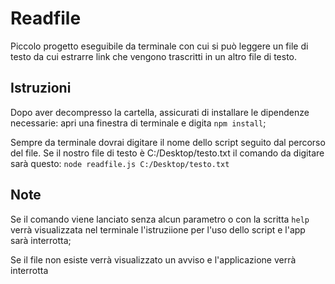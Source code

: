 # Readfile

Piccolo progetto eseguibile da terminale con cui si può leggere un file di testo da cui estrarre link che vengono trascritti in un altro file di testo. 

## Istruzioni

Dopo aver decompresso la cartella, assicurati di installare le dipendenze necessarie: apri una finestra di terminale e digita
`npm install`;

Sempre da terminale dovrai digitare il nome dello script seguito dal percorso del file. Se il nostro file di testo è C:/Desktop/testo.txt il comando da digitare sarà questo:
`node readfile.js C:/Desktop/testo.txt`

## Note
Se il comando viene lanciato senza alcun parametro o con la scritta `help` verrà visualizzata nel terminale l'istruziione per l'uso dello script e l'app sarà interrotta;

Se il file non esiste verrà visualizzato un avviso e l'applicazione verrà interrotta
